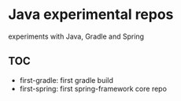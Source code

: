 # Java experimental repos

experiments with Java, Gradle and Spring

## TOC 

- first-gradle: first gradle build 
- first-spring: first spring-framework core repo
